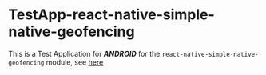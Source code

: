 # TestApp-react-native-simple-native-geofencing
This is a Test Application for ***ANDROID*** for the `react-native-simple-native-geofencing` module, see [here](https://www.npmjs.com/package/react-native-simple-native-geofencing)